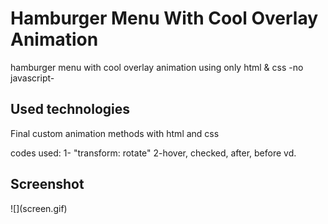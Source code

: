 <h1>Hamburger Menu With Cool Overlay Animation</h1>
hamburger menu with cool overlay animation using only html & css -no javascript-

<h2>Used technologies</h2>
Final custom animation methods with html and css

codes used:
1- "transform: rotate"
2-hover, checked, after, before vd.

<h2>Screenshot</h2>
![](screen.gif)
